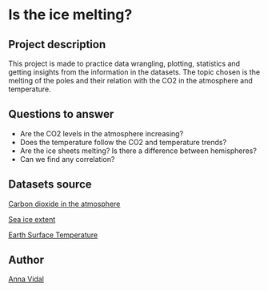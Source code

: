# Is the ice melting?


## Project description

This project is made to practice data wrangling, plotting, statistics and getting insights from the information in the datasets. The topic chosen is the melting of the poles and their relation with the CO2 in the atmosphere and temperature.


## Questions to answer

* Are the CO2 levels in the atmosphere increasing?
* Does the temperature follow the CO2 and temperature trends?
* Are the ice sheets melting? Is there a difference between hemispheres?
* Can we find any correlation?

## Datasets source

[Carbon dioxide in the atmosphere](https://www.kaggle.com/ucsandiego/carbon-dioxide)

[Sea ice extent](https://www.kaggle.com/nsidcorg/daily-sea-ice-extent-data)

[Earth Surface Temperature](https://www.kaggle.com/berkeleyearth/climate-change-earth-surface-temperature-data#GlobalTemperatures.csv)

## Author

[Anna Vidal](https://github.com/annaviper)
